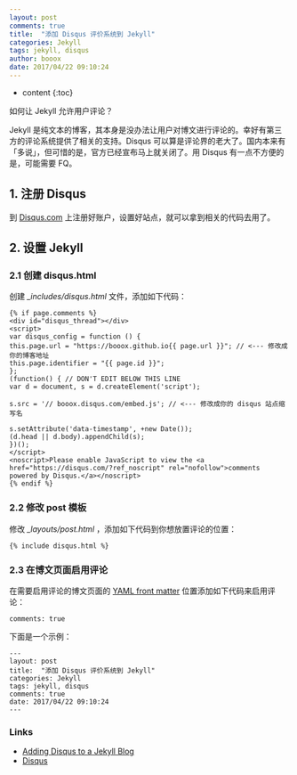```yaml
---
layout: post
comments: true
title:  "添加 Disqus 评价系统到 Jekyll"
categories: Jekyll
tags: jekyll, disqus
author: booox
date: 2017/04/22 09:10:24
---
```


* content
{:toc}

 如何让 Jekyll 允许用户评论？




Jekyll 是纯文本的博客，其本身是没办法让用户对博文进行评论的。幸好有第三方的评论系统提供了相关的支持。Disqus 可以算是评论界的老大了。国内本来有「多说」，但可惜的是，官方已经宣布马上就关闭了。用 Disqus 有一点不方便的是，可能需要 FQ。

## 1. 注册 Disqus

到 [Disqus.com](https://disqus.com/) 上注册好账户，设置好站点，就可以拿到相关的代码去用了。

## 2. 设置 Jekyll

### 2.1 创建 disqus.html

创建 *_includes/disqus.html* 文件，添加如下代码：

```
{% if page.comments %}
<div id="disqus_thread"></div>
<script>
var disqus_config = function () {
this.page.url = "https://booox.github.io{{ page.url }}"; // <--- 修改成你的博客地址
this.page.identifier = "{{ page.id }}";
};
(function() { // DON'T EDIT BELOW THIS LINE
var d = document, s = d.createElement('script');

s.src = '// booox.disqus.com/embed.js'; // <--- 修改成你的 disqus 站点缩写名

s.setAttribute('data-timestamp', +new Date());
(d.head || d.body).appendChild(s);
})();
</script>
<noscript>Please enable JavaScript to view the <a href="https://disqus.com/?ref_noscript" rel="nofollow">comments powered by Disqus.</a></noscript>
{% endif %}

```

### 2.2 修改 post 模板

修改 *_layouts/post.html* ，添加如下代码到你想放置评论的位置：

`{% include disqus.html %}`

### 2.3 在博文页面启用评论

在需要启用评论的博文页面的 [YAML front matter](http://jekyllrb.com/docs/frontmatter/) 位置添加如下代码来启用评论：

`comments: true`

下面是一个示例：

```
---
layout: post
title:  "添加 Disqus 评价系统到 Jekyll"
categories: Jekyll
tags: jekyll, disqus
comments: true
date: 2017/04/22 09:10:24
---
```

### Links

* [Adding Disqus to a Jekyll Blog](http://sgeos.github.io/jekyll/disqus/2016/02/14/adding-disqus-to-a-jekyll-blog.html)
* [Disqus](https://disqus.com/)

